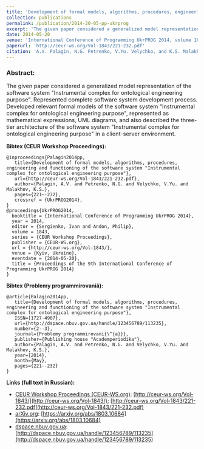 ```yaml
---
title: 'Development of formal models, algorithms, procedures, engineering and functioning of the software system "Instrumental complex for ontological engineering purpose"'
collection: publications
permalink: /publication/2014-20-05-pp-ukrprog
excerpt: 'The given paper considered a generalized model representation of the software system "Instrumental complex for ontological engineering purpose". Represented complete software system development process. Developed relevant formal models of the software system "Instrumental complex for ontological engineering purpose", represented as mathematical expressions, UML diagrams, and also described the three-tier architecture of the software system "Instrumental complex for ontological engineering purpose" in a client-server environment.'
date: 2014-05-20
venue: 'International Conference of Programming UkrPROG 2014, volume 1843 of CEUR Workshop Proceedings. Also published in scientific journal "Problemy programmirovaniâ"'
paperurl: 'http://ceur-ws.org/Vol-1843/221-232.pdf'
citation: 'A.V. Palagin, N.G. Petrenko, V.Yu. Velychko, and K.S. Malakhov. Development of formal models, algorithms, procedures, engineering and functioning of the software system "Instrumental complex for ontological engineering purpose". In Ivan Sergienko and Philip Andon, editors, International Conference of Programming UkrPROG 2014, volume 1843 of CEUR Workshop Proceedings, pages 221-232. CEUR-WS.org, 2014'
---
```


### Abstract:
<p style="font-size:11pt">
The given paper considered a generalized model representation of the software system "Instrumental complex for ontological engineering purpose". Represented complete software system development process. Developed relevant formal models of the software system "Instrumental complex for ontological engineering purpose", represented as mathematical expressions, UML diagrams, and also described the three-tier architecture of the software system "Instrumental complex for ontological engineering purpose" in a client-server environment.
</p>

**Bibtex (CEUR Workshop Proceedings):**
```
@inproceedings{Palagin2014pp,
   title={Development of formal models, algorithms, procedures, engineering and functioning of the software system "Instrumental complex for ontological engineering purpose"},
   url={http://ceur-ws.org/Vol-1843/221-232.pdf},
   author={Palagin, A.V. and Petrenko, N.G. and Velychko, V.Yu. and Malakhov, K.S.},
   pages={221–-232},
   crossref = {UkrPROG2014},
}
@proceedings{UkrPROG2014,
  booktitle = {International Conference of Programming UkrPROG 2014},
  year = 2014,
  editor = {Sergienko, Ivan and Andon, Philip},
  volume = 1843,
  series = {CEUR Workshop Proceedings},
  publisher = {CEUR-WS.org},
  url = {http://ceur-ws.org/Vol-1843/},
  venue = {Kyiv, Ukraine},
  eventdate = {2014-05-20},
  title = {Proceedings of the 9th International Conference of Programming UkrPROG 2014}
}
```
**Bibtex (Problemy programmirovaniâ):**
```
@article{Palagin2014pp,
   title={Development of formal models, algorithms, procedures, engineering and functioning of the software system "Instrumental complex for ontological engineering purpose"},
   ISSN={1727-4907},
   url={http://dspace.nbuv.gov.ua/handle/123456789/113235},
   number={2--3},
   journal={Problemy programmirovani{\^{a}}},
   publisher={Publishing house "Academperiodika"},
   author={Palagin, A.V. and Petrenko, N.G. and Velychko, V.Yu. and Malakhov, K.S.},
   year={2014},
   month={May},
   pages={221–-232}
}
```

**Links (full text in Russian):**
* [CEUR Workshop Proceedings (CEUR-WS.org)](http://ceur-ws.org/): [http://ceur-ws.org/Vol-1843/](http://ceur-ws.org/Vol-1843/); [http://ceur-ws.org/Vol-1843/221-232.pdf](http://ceur-ws.org/Vol-1843/221-232.pdf)
* [arXiv.org](https://arxiv.org/a/0000-0003-3223-9844): [https://arxiv.org/abs/1803.10684](https://arxiv.org/abs/1803.10684)
* [dspace.nbuv.gov.ua](http://dspace.nbuv.gov.ua/): [http://dspace.nbuv.gov.ua/handle/123456789/113235](http://dspace.nbuv.gov.ua/handle/123456789/113235)